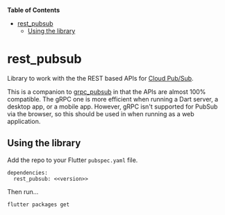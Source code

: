 <!-- START doctoc generated TOC please keep comment here to allow auto update -->
<!-- DON'T EDIT THIS SECTION, INSTEAD RE-RUN doctoc TO UPDATE -->
**Table of Contents**

- [rest_pubsub](#rest_pubsub)
  - [Using the library](#using-the-library)

<!-- END doctoc generated TOC please keep comment here to allow auto update -->

# rest_pubsub

Library to work with the the REST based APIs for [Cloud Pub/Sub](https://cloud.google.com/pubsub/docs/reference/rest).

This is a companion to [grpc_pubsub](https://pub.dev/packages/grpc_pubsub) in that the APIs are almost 100% compatible.  The gRPC one is more efficient when running a Dart server, a desktop app, or a mobile app.  However, gRPC isn't supported for PubSub via the browser, so this should be used in when running as a web application.


## Using the library

Add the repo to your Flutter `pubspec.yaml` file.

```
dependencies:
  rest_pubsub: <<version>> 
```

Then run...
```
flutter packages get
```
